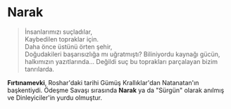 # Narak

> İnsanlarımızı suçladılar,  
> Kaybedilen topraklar için.  
> Daha önce üstünü örten şehir,  
> Doğudakileri başarısızlığa mı uğratmıştı?
> Biliniyordu kaynağı gücün, halkımızın yazıtlarında... 
> Değildi suç bu toprakları parçalayan bizim tanrılarda.  

**Fırtınamevki**, Roshar'daki tarihi Gümüş Krallıklar'dan Natanatan'ın başkentiydi. Ödeşme Savaşı sırasında **Narak** ya da "Sürgün" olarak anılmış ve Dinleyiciler'in yurdu olmuştur.
